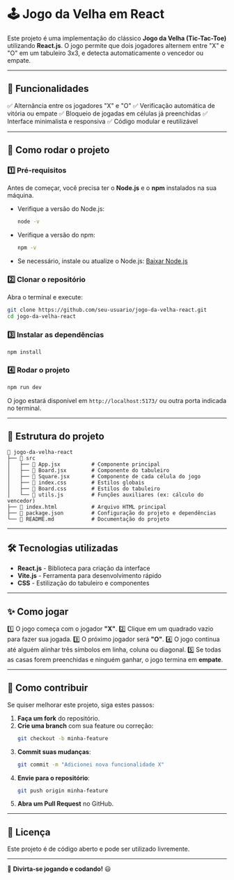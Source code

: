 # 🕹️ Jogo da Velha em React

Este projeto é uma implementação do clássico **Jogo da Velha (Tic-Tac-Toe)** utilizando **React.js**. O jogo permite que dois jogadores alternem entre "X" e "O" em um tabuleiro 3x3, e detecta automaticamente o vencedor ou empate.

---

## 📌 Funcionalidades

✅ Alternância entre os jogadores "X" e "O" ✅ Verificação automática de vitória ou empate ✅ Bloqueio de jogadas em células já preenchidas ✅ Interface minimalista e responsiva ✅ Código modular e reutilizável

---

## 🚀 Como rodar o projeto

### 1️⃣ **Pré-requisitos**

Antes de começar, você precisa ter o **Node.js** e o **npm** instalados na sua máquina.

- Verifique a versão do Node.js:
  ```sh
  node -v
  ```
- Verifique a versão do npm:
  ```sh
  npm -v
  ```
- Se necessário, instale ou atualize o Node.js: [Baixar Node.js](https://nodejs.org/)

### 2️⃣ **Clonar o repositório**

Abra o terminal e execute:

```sh
git clone https://github.com/seu-usuario/jogo-da-velha-react.git
cd jogo-da-velha-react
```

### 3️⃣ **Instalar as dependências**

```sh
npm install
```

### 4️⃣ **Rodar o projeto**

```sh
npm run dev
```

O jogo estará disponível em `http://localhost:5173/` ou outra porta indicada no terminal.

---

## 📁 Estrutura do projeto

```
📂 jogo-da-velha-react
├── 📁 src
│   ├── 📄 App.jsx          # Componente principal
│   ├── 📄 Board.jsx        # Componente do tabuleiro
│   ├── 📄 Square.jsx       # Componente de cada célula do jogo
│   ├── 📄 index.css        # Estilos globais
│   ├── 📄 Board.css        # Estilos do tabuleiro
│   └── 📄 utils.js         # Funções auxiliares (ex: cálculo do vencedor)
├── 📄 index.html           # Arquivo HTML principal
├── 📄 package.json         # Configuração do projeto e dependências
└── 📄 README.md            # Documentação do projeto
```

---

## 🛠️ Tecnologias utilizadas

- **React.js** - Biblioteca para criação da interface
- **Vite.js** - Ferramenta para desenvolvimento rápido
- **CSS** - Estilização do tabuleiro e componentes

---

## ✨ Como jogar

1️⃣ O jogo começa com o jogador **"X"**. 2️⃣ Clique em um quadrado vazio para fazer sua jogada. 3️⃣ O próximo jogador será **"O"**. 4️⃣ O jogo continua até alguém alinhar três símbolos em linha, coluna ou diagonal. 5️⃣ Se todas as casas forem preenchidas e ninguém ganhar, o jogo termina em **empate**.

---

## 📌 Como contribuir

Se quiser melhorar este projeto, siga estes passos:

1. **Faça um fork** do repositório.
2. **Crie uma branch** com sua feature ou correção:
   ```sh
   git checkout -b minha-feature
   ```
3. **Commit suas mudanças**:
   ```sh
   git commit -m "Adicionei nova funcionalidade X"
   ```
4. **Envie para o repositório**:
   ```sh
   git push origin minha-feature
   ```
5. **Abra um Pull Request** no GitHub.

---

## 📜 Licença

Este projeto é de código aberto e pode ser utilizado livremente.

---

🚀 **Divirta-se jogando e codando!** 😃

